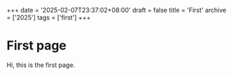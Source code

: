 +++
date = '2025-02-07T23:37:02+08:00'
draft = false
title = 'First'
archive = ['2025']
tags = ['first']
+++

# First page

Hi, this is the first page.